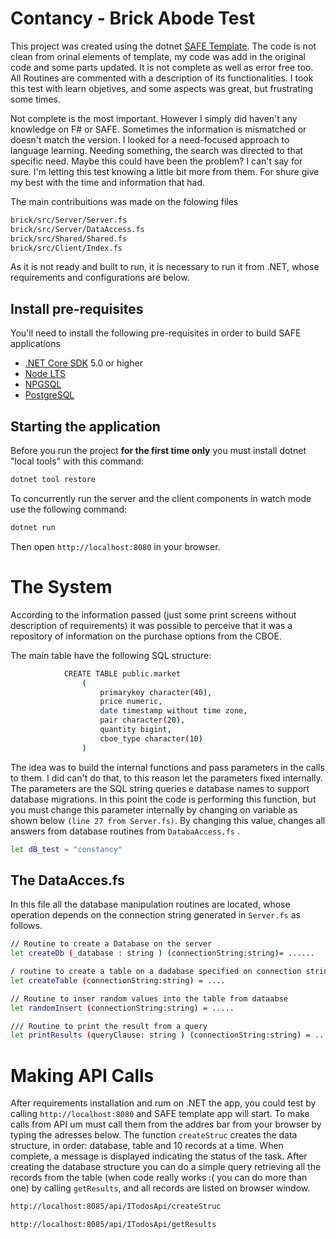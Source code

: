 # Contancy - Brick Abode Test

This project was created using the dotnet [SAFE Template](https://safe-stack.github.io/docs/template-overview/). The code is not clean from orinal elements of template, my code was add in the original code and some parts updated. It is not complete as well as error free too. All Routines are commented with a description of its functionalities. I took this test with learn objetives, and some aspects was great, but frustrating some times. 

Not complete is the most important. However I simply did haven't any knowledge on F# or SAFE. Sometimes the information is mismatched or doesn't match the version. I looked for a need-focused approach to language learning. Needing something, the search was directed to that specific need. Maybe this could have been the problem? I can't say for sure. I'm letting this test knowing a little bit more from them. For shure give my best with the time and information that had. 

The main contribuitions was made on the folowing files 

```bash
brick/src/Server/Server.fs
brick/src/Server/DataAccess.fs
brick/src/Shared/Shared.fs
brick/src/Client/Index.fs
```
As it is not ready and built to run, it is necessary to run it from .NET, whose requirements and configurations are below.

## Install pre-requisites

You'll need to install the following pre-requisites in order to build SAFE applications

* [.NET Core SDK](https://www.microsoft.com/net/download) 5.0 or higher
* [Node LTS](https://nodejs.org/en/download/)
* [NPGSQL](https://www.nuget.org/packages/Npgsql/)
* [PostgreSQL](https://www.postgresql.org/download/)

## Starting the application

Before you run the project **for the first time only** you must install dotnet "local tools" with this command:

```bash
dotnet tool restore
```

To concurrently run the server and the client components in watch mode use the following command:

```bash
dotnet run
```

Then open `http://localhost:8080` in your browser.

# The System

According to the information passed (just some print screens without description of requirements) it was possible to perceive that it was a repository of information on the purchase options from the CBOE.

The main table have the following SQL structure: 

```bash
            CREATE TABLE public.market
                ( 
                    primarykey character(40),
                    price numeric,
                    date timestamp without time zone,
                    pair character(20),
                    quantity bigint,
                    cboe_type character(10)
                )
```
The idea was to build the internal functions and pass parameters in the calls to them. I did can't do that, to this reason let the parameters fixed internally. The parameters are the SQL string queries e database names to support database migrations. In this point the code is performing this function, but you must change this parameter internally by changing on variable as shown below `(line 27 from Server.fs)`. By changing this value, changes all answers from database routines from `DatabaAccess.fs` .
```bash
let dB_test = "constancy"
```
## The DataAcces.fs

In this file all the database manipulation routines are located, whose operation depends on the connection string generated in `Server.fs` as follows.
```bash
// Routine to create a Database on the server 
let createDb (_database : string ) (connectionString:string)= ......
```
```bash
/ routine to create a table on a dadabase specified on connection string
let createTable (connectionString:string) = ....
```
```bash
// Routine to inser random values into the table from dataabse
let randomInsert (connectionString:string) = .....
```
```bash
/// Routine to print the result from a query
let printResults (queryClause: string ) (connectionString:string) = .....
```

# Making API Calls

After requirements installation and rum on .NET the app, you could test by calling  `http://localhost:8080` and SAFE template app will start. To make calls from API um must call them from the addres bar from your browser by typing the adresses below. The function `createStruc` creates the data structure, in order: database, table and 10 records at a time. When complete, a message is displayed indicating the status of the task. After creating the database structure you can do a simple query retrieving all the records from the table (when code really works :( you can do more than one) by calling `getResults`, and all records are listed on browser window.

```bash
http://localhost:8085/api/ITodosApi/createStruc 
```
```bash
http://localhost:8085/api/ITodosApi/getResults 
```









